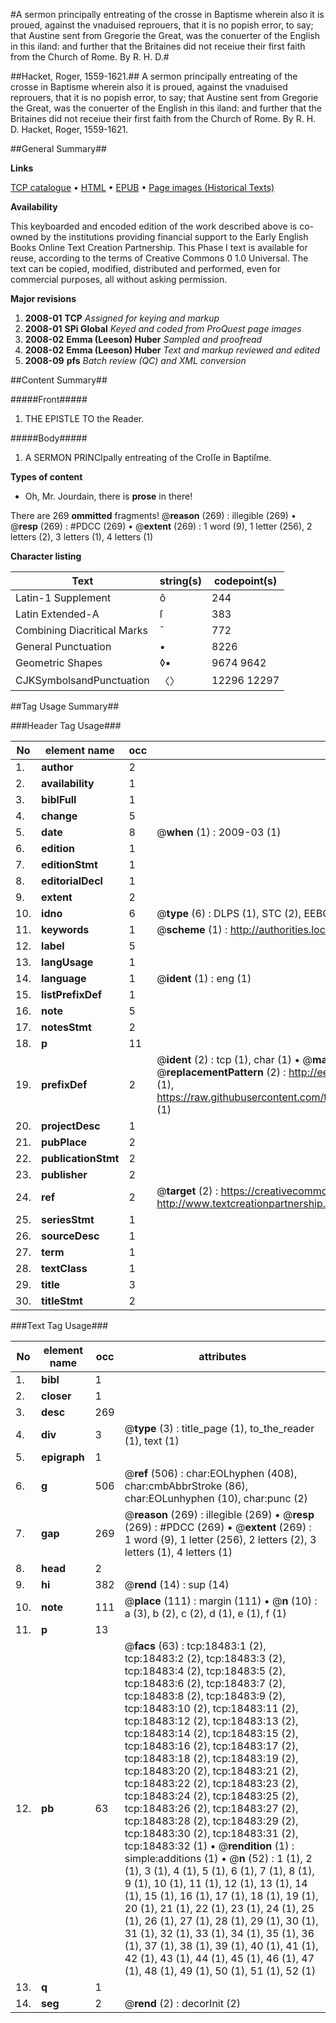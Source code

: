 #A sermon principally entreating of the crosse in Baptisme wherein also it is proued, against the vnaduised reprouers, that it is no popish error, to say; that Austine sent from Gregorie the Great, was the conuerter of the English in this iland: and further that the Britaines did not receiue their first faith from the Church of Rome. By R. H. D.#

##Hacket, Roger, 1559-1621.##
A sermon principally entreating of the crosse in Baptisme wherein also it is proued, against the vnaduised reprouers, that it is no popish error, to say; that Austine sent from Gregorie the Great, was the conuerter of the English in this iland: and further that the Britaines did not receiue their first faith from the Church of Rome. By R. H. D.
Hacket, Roger, 1559-1621.

##General Summary##

**Links**

[TCP catalogue](http://www.ota.ox.ac.uk/tcp/)  • 
[HTML](http://tei.it.ox.ac.uk/tcp/Texts-HTML/free/A02/A02461.html)  • 
[EPUB](http://tei.it.ox.ac.uk/tcp/Texts-EPUB/free/A02/A02461.epub) • 
[Page images (Historical Texts)](https://data.historicaltexts.jisc.ac.uk/view?pubId=eebo-99853115e&pageId=eebo-99853115e-18483-1)

**Availability**

This keyboarded and encoded edition of the
	       work described above is co-owned by the institutions
	       providing financial support to the Early English Books
	       Online Text Creation Partnership. This Phase I text is
	       available for reuse, according to the terms of Creative
	       Commons 0 1.0 Universal. The text can be copied,
	       modified, distributed and performed, even for
	       commercial purposes, all without asking permission.

**Major revisions**

1. __2008-01__ __TCP__ *Assigned for keying and markup*
1. __2008-01__ __SPi Global__ *Keyed and coded from ProQuest page images*
1. __2008-02__ __Emma (Leeson) Huber__ *Sampled and proofread*
1. __2008-02__ __Emma (Leeson) Huber__ *Text and markup reviewed and edited*
1. __2008-09__ __pfs__ *Batch review (QC) and XML conversion*

##Content Summary##

#####Front#####

1. THE EPISTLE TO the Reader.

#####Body#####

1. A SERMON PRINCIpally entreating of the Croſſe in Baptiſme.

**Types of content**

  * Oh, Mr. Jourdain, there is **prose** in there!

There are 269 **ommitted** fragments! 
 @__reason__ (269) : illegible (269)  •  @__resp__ (269) : #PDCC (269)  •  @__extent__ (269) : 1 word (9), 1 letter (256), 2 letters (2), 3 letters (1), 4 letters (1)

**Character listing**


|Text|string(s)|codepoint(s)|
|---|---|---|
|Latin-1 Supplement|ô|244|
|Latin Extended-A|ſ|383|
|Combining             Diacritical Marks|̄|772|
|General Punctuation|•|8226|
|Geometric Shapes|◊▪|9674 9642|
|CJKSymbolsandPunctuation|〈〉|12296 12297|

##Tag Usage Summary##

###Header Tag Usage###

|No|element name|occ|attributes|
|---|---|---|---|
|1.|__author__|2||
|2.|__availability__|1||
|3.|__biblFull__|1||
|4.|__change__|5||
|5.|__date__|8| @__when__ (1) : 2009-03 (1)|
|6.|__edition__|1||
|7.|__editionStmt__|1||
|8.|__editorialDecl__|1||
|9.|__extent__|2||
|10.|__idno__|6| @__type__ (6) : DLPS (1), STC (2), EEBO-CITATION (1), PROQUEST (1), VID (1)|
|11.|__keywords__|1| @__scheme__ (1) : http://authorities.loc.gov/ (1)|
|12.|__label__|5||
|13.|__langUsage__|1||
|14.|__language__|1| @__ident__ (1) : eng (1)|
|15.|__listPrefixDef__|1||
|16.|__note__|5||
|17.|__notesStmt__|2||
|18.|__p__|11||
|19.|__prefixDef__|2| @__ident__ (2) : tcp (1), char (1)  •  @__matchPattern__ (2) : ([0-9\-]+):([0-9IVX]+) (1), (.+) (1)  •  @__replacementPattern__ (2) : http://eebo.chadwyck.com/downloadtiff?vid=$1&page=$2 (1), https://raw.githubusercontent.com/textcreationpartnership/Texts/master/tcpchars.xml#$1 (1)|
|20.|__projectDesc__|1||
|21.|__pubPlace__|2||
|22.|__publicationStmt__|2||
|23.|__publisher__|2||
|24.|__ref__|2| @__target__ (2) : https://creativecommons.org/publicdomain/zero/1.0/ (1), http://www.textcreationpartnership.org/docs/. (1)|
|25.|__seriesStmt__|1||
|26.|__sourceDesc__|1||
|27.|__term__|1||
|28.|__textClass__|1||
|29.|__title__|3||
|30.|__titleStmt__|2||


###Text Tag Usage###

|No|element name|occ|attributes|
|---|---|---|---|
|1.|__bibl__|1||
|2.|__closer__|1||
|3.|__desc__|269||
|4.|__div__|3| @__type__ (3) : title_page (1), to_the_reader (1), text (1)|
|5.|__epigraph__|1||
|6.|__g__|506| @__ref__ (506) : char:EOLhyphen (408), char:cmbAbbrStroke (86), char:EOLunhyphen (10), char:punc (2)|
|7.|__gap__|269| @__reason__ (269) : illegible (269)  •  @__resp__ (269) : #PDCC (269)  •  @__extent__ (269) : 1 word (9), 1 letter (256), 2 letters (2), 3 letters (1), 4 letters (1)|
|8.|__head__|2||
|9.|__hi__|382| @__rend__ (14) : sup (14)|
|10.|__note__|111| @__place__ (111) : margin (111)  •  @__n__ (10) : a (3), b (2), c (2), d (1), e (1), f (1)|
|11.|__p__|13||
|12.|__pb__|63| @__facs__ (63) : tcp:18483:1 (2), tcp:18483:2 (2), tcp:18483:3 (2), tcp:18483:4 (2), tcp:18483:5 (2), tcp:18483:6 (2), tcp:18483:7 (2), tcp:18483:8 (2), tcp:18483:9 (2), tcp:18483:10 (2), tcp:18483:11 (2), tcp:18483:12 (2), tcp:18483:13 (2), tcp:18483:14 (2), tcp:18483:15 (2), tcp:18483:16 (2), tcp:18483:17 (2), tcp:18483:18 (2), tcp:18483:19 (2), tcp:18483:20 (2), tcp:18483:21 (2), tcp:18483:22 (2), tcp:18483:23 (2), tcp:18483:24 (2), tcp:18483:25 (2), tcp:18483:26 (2), tcp:18483:27 (2), tcp:18483:28 (2), tcp:18483:29 (2), tcp:18483:30 (2), tcp:18483:31 (2), tcp:18483:32 (1)  •  @__rendition__ (1) : simple:additions (1)  •  @__n__ (52) : 1 (1), 2 (1), 3 (1), 4 (1), 5 (1), 6 (1), 7 (1), 8 (1), 9 (1), 10 (1), 11 (1), 12 (1), 13 (1), 14 (1), 15 (1), 16 (1), 17 (1), 18 (1), 19 (1), 20 (1), 21 (1), 22 (1), 23 (1), 24 (1), 25 (1), 26 (1), 27 (1), 28 (1), 29 (1), 30 (1), 31 (1), 32 (1), 33 (1), 34 (1), 35 (1), 36 (1), 37 (1), 38 (1), 39 (1), 40 (1), 41 (1), 42 (1), 43 (1), 44 (1), 45 (1), 46 (1), 47 (1), 48 (1), 49 (1), 50 (1), 51 (1), 52 (1)|
|13.|__q__|1||
|14.|__seg__|2| @__rend__ (2) : decorInit (2)|

